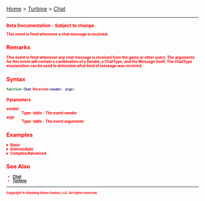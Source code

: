 <a href="index">Home</a> > <a href="turbine">Turbine</a> > <a href="turbine.chat">Chat</a>
<hr/>
<sub style="color:red; font-weight:bold">Beta Documentation - Subject to change.<sub>

This event is fired whenever a chat message is received.

## Remarks
This event is fired whenever any chat message is received from the game or other users. The arguments for this event will contain a combination of a Sender, a ChatType, and the Message itself. The ChatType enumeration can be used to determine what kind of message was received.

## Syntax 
```lua
function Chat:Received(sender, args)
```
### Parameters
<dl>
<dt>sender</dt>
<dd>Type: table - The event sender</dd>
<dt>args</dt>
<dd>Type: table - The event arguments</dd>
</dl>

## Examples
<details><summary>Basic</summary>

** Coming Soon **
```lua
```
</details>

<details><summary>Intermediate</summary>

** Coming Soon **
```lua
```
</details>

<details><summary>Complex/Advanced</summary>

** Coming Soon **
```lua
```
</details>

## See Also
* <a href="turbine.chat">Chat</a>
* <a href="turbine">Turbine</a>

<hr/>
<sub>Copyright &copy; Standing Stone Games, LLC.  All rights reserved.</sub>